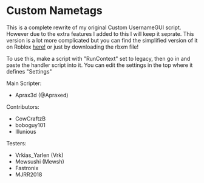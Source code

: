 # Custom Nametags

This is a complete rewrite of my original Custom UsernameGUI script. However due to the extra features I added to this I will keep it seprate. This version is a lot more complicated but you can find the simplified version of it on Roblox [here!](https://create.roblox.com/marketplace/asset/14894647458/) or just by downloading the rbxm file!

To use this, make a script with "RunContext" set to legacy, then go in and paste the handler script into it. You can edit the settings in the top where it defines "Settings"

Main Scripter:
- Aprax3d (@Apraxed)

Contributors:
- CowCraftzB
- boboguy101
- Illunious

Testers:
- Vrkias_Yarlen (Vrk)
- Mewsushi (Mewsh)
- Fastronix 
- MJRR2018